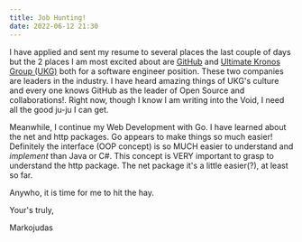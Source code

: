 ```yaml
---
title: Job Hunting!
date: 2022-06-12 21:30
---
```

I have applied and sent my resume to several places the last couple of days but the 2 places I am most excited about are <a href="https://github.com">GitHub</a> and <a href="https://ukg.com">Ultimate Kronos Group (UKG)</a> both for a software engineer position. These two companies are leaders in the industry. I have heard amazing things of UKG's culture and every one knows GitHub as the leader of Open Source and collaborations!. Right now, though I know I am writing into the Void, I need all the good ju-ju I can get.

Meanwhile, I continue my Web Development with Go. I have learned about the net and http packages. Go appears to make things so much easier! Definitely the interface (OOP concept) is so MUCH easier to understand and <em>implement</em> than Java or C#. This concept is VERY important to grasp to understand the http package. The net package it's a little easier(?), at least so far.

Anywho, it is time for me to hit the hay.

Your's truly,

Markojudas

